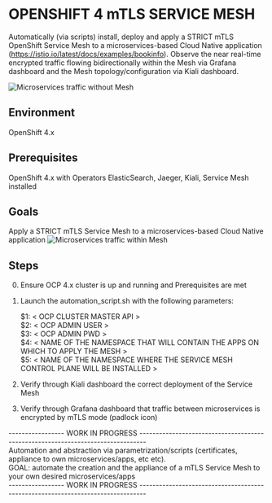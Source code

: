 # OPENSHIFT 4 mTLS SERVICE MESH
Automatically (via scripts) install, deploy and apply a STRICT mTLS OpenShift Service Mesh to a microservices-based Cloud Native application (https://istio.io/latest/docs/examples/bookinfo).
Observe the near real-time encrypted traffic flowing bidirectionally within the Mesh via Grafana dashboard and the Mesh topology/configuration via Kiali dashboard.

![Microservices traffic without Mesh](https://github.com/gamagnolo/openshift-4-service-mesh-mtls/blob/main/images/noistio.svg)

## Environment
OpenShift 4.x

## Prerequisites
OpenShift 4.x with Operators ElasticSearch, Jaeger, Kiali, Service Mesh installed

## Goals
Apply a STRICT mTLS Service Mesh to a microservices-based Cloud Native application
![Microservices traffic within Mesh](https://github.com/gamagnolo/openshift-4-service-mesh-mtls/blob/main/images/withistio.svg)

## Steps
0. Ensure OCP 4.x cluster is up and running and Prerequisites are met

1. Launch the automation_script.sh with the following parameters:
   
   $1: < OCP CLUSTER MASTER API > <br/>
   $2: < OCP ADMIN USER > <br/>
   $3: < OCP ADMIN PWD > <br/>
   $4: < NAME OF THE NAMESPACE THAT WILL CONTAIN THE APPS ON WHICH TO APPLY THE MESH > <br/>
   $5: < NAME OF THE NAMESPACE WHERE THE SERVICE MESH CONTROL PLANE WILL BE INSTALLED > <br/>

2. Verify through Kiali dashboard the correct deployment of the Service Mesh

3. Verify through Grafana dashboard that traffic between microservices is encrypted by mTLS mode (padlock icon)

----------------- WORK IN PROGRESS -------------------------------------------------------------------------------- <br/>
Automation and abstraction via parametrization/scripts (certificates, appliance to own microservices/apps, etc etc). <br/>
GOAL: automate the creation and the appliance of a mTLS Service Mesh to your own desired microservices/apps <br/>
----------------- WORK IN PROGRESS -------------------------------------------------------------------------------- <br/>
